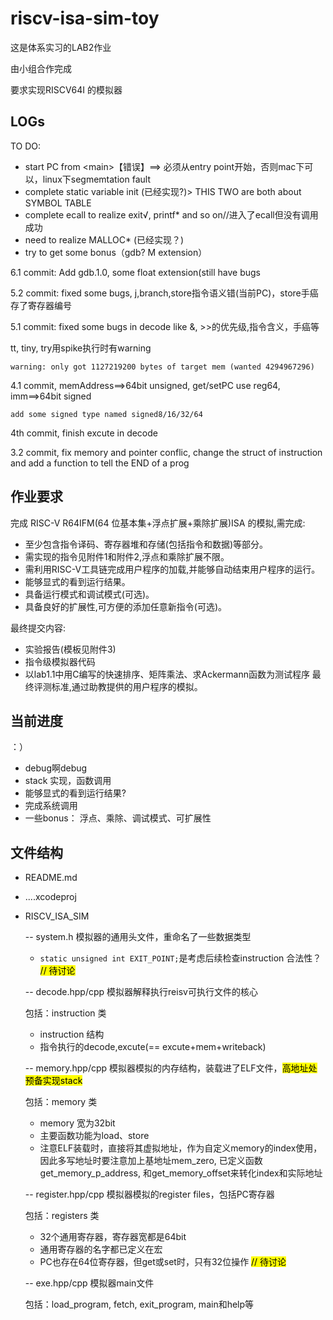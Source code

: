 # riscv-isa-sim-toy

这是体系实习的LAB2作业

由小组合作完成

要求实现RISCV64I 的模拟器

## LOGs

TO DO:

* start PC from \<main\>【错误】==> 必须从entry point开始，否则mac下可以，linux下segmemtation fault
* complete static variable init (已经实现?)> THIS TWO are both about SYMBOL TABLE
* complete ecall to realize exit√, printf\* and so on//进入了ecall但没有调用成功
* need to realize MALLOC\* (已经实现？)
* try to get some bonus（gdb? M extension）

6.1 commit: Add gdb.1.0, some float extension(still have bugs

5.2 commit: fixed some bugs, j,branch,store指令语义错(当前PC)，store手癌存了寄存器编号

5.1 commit: fixed some bugs in decode like &, >>的优先级,指令含义，手癌等

tt, tiny, try用spike执行时有warning

	warning: only got 1127219200 bytes of target mem (wanted 4294967296)


4.1 commit, memAddress==>64bit unsigned, get/setPC use reg64, imm==>64bit signed

	add some signed type named signed8/16/32/64

4th commit, finish excute in decode

3.2 commit, fix memory and pointer conflic, change the struct of instruction and add a function to tell the END of a prog

## 作业要求

完成 RISC-V R64IFM(64 位基本集+浮点扩展+乘除扩展)ISA 的模拟,需完成:

* 至少包含指令译码、寄存器堆和存储(包括指令和数据)等部分。
* 需实现的指令见附件1和附件2,浮点和乘除扩展不限。
* 需利用RISC-V工具链完成用户程序的加载,并能够自动结束用户程序的运行。 
* 能够显式的看到运行结果。
* 具备运行模式和调试模式(可选)。
* 具备良好的扩展性,可方便的添加任意新指令(可选)。

最终提交内容:

* 实验报告(模板见附件3)
* 指令级模拟器代码
* 以lab1.1中用C编写的快速排序、矩阵乘法、求Ackermann函数为测试程序 最终评测标准,通过助教提供的用户程序的模拟。

## 当前进度

：）

*  debug啊debug
*  stack 实现，函数调用
*  能够显式的看到运行结果?
*  完成系统调用
*  一些bonus： 浮点、乘除、调试模式、可扩展性

## 文件结构

- README.md 
- ....xcodeproj
- RISCV_ISA_SIM

	-- system.h
	模拟器的通用头文件，重命名了一些数据类型
	
	* ```static unsigned int EXIT_POINT;```是考虑后续检查instruction 合法性？ <mark>// 待讨论</mark>
	
	-- decode.hpp/cpp
	 模拟器解释执行reisv可执行文件的核心
	 
	 包括：instruction 类
	 
	 * instruction 结构
	 * 指令执行的decode,excute(== excute+mem+writeback)
	 
	-- memory.hpp/cpp
	 模拟器模拟的内存结构，装载进了ELF文件，<mark>高地址处预备实现stack</mark>
	 
	 包括：memory 类
	 
	 * memory 宽为32bit	
	 * 主要函数功能为load、store
	 * 注意ELF装载时，直接将其虚拟地址，作为自定义memory的index使用，因此多写地址时要注意加上基地址mem\_zero, 已定义函数get\_memory\_p\_address, 和get\_memory\_offset来转化index和实际地址
	 
	-- register.hpp/cpp
	 模拟器模拟的register files，包括PC寄存器
	 
	 包括：registers 类
	 
	 * 32个通用寄存器，寄存器宽都是64bit
	 * 通用寄存器的名字都已定义在宏
	 * PC也存在64位寄存器，但get或set时，只有32位操作 <mark>// 待讨论</mark>
	 
	-- exe.hpp/cpp
	 模拟器main文件
	 
	 包括：load_program, fetch, exit\_program, main和help等


